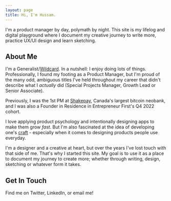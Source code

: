 ```yaml
---
layout: page
title: Hi, I'm Hussam.
---
```


<p class="message">
I'm a product manager by day, polymath by night. This site is my lifelog and digital playground where I document my creative journey to write more, practice UX/UI design and learn sketching.
</p>

## About Me

I'm a Generalist/[Wildcard](https://merki.ca/blog/what-is-a-wildcard-person). In a nutshell: I enjoy doing lots of things. Professionally, I found my footing as a Product Manager, but I'm proud of the many odd, ambiguous titles I've held throughout my career that didn't describe what I _actually_ did (Special Projects Manager, Growth Lead or Senior Associate).

Previously, I was the 1st PM at [Shakepay](https://shakepay.com/), Canada's largest bitcoin neobank, and I was also a Founder in Residence in Entrepreneur First's Q4 2022 cohort.

I love applying product psychology and intentionally designing apps to make them grow _fast_. But I'm also fascinated at the idea of developing one's [craft](https://paulstamatiou.com/craft/) - especially when it comes to designing products people use everyday.

I'm a designer and a creative at heart, but over the years I've lost touch with that side of me. That's why I started this site. My goal is to use it as a place to document my journey to create more; whether through writing, design, sketching or whatever form it takes.

## Get In Touch

Find me on Twitter, LinkedIn, or email me!
